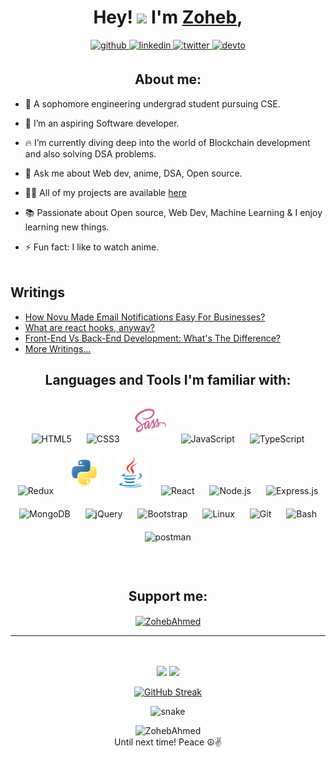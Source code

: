 # <div align="center"> Hey! <img src="https://github.com/TheDudeThatCode/TheDudeThatCode/blob/master/Assets/Hi.gif" width="29px"> I'm [Zoheb](https://github.com/oneknucklehead),</div>

<div align="center">
<a href="https://github.com/oneknucklehead" target="_blank">
<img src=https://img.shields.io/badge/github-%2324292e.svg?&style=for-the-badge&logo=github&logoColor=white alt=github style="margin-bottom: 5px;" />
</a>
<a href="https://www.linkedin.com/in/oneknucklehead/" target="_blank">
<img src=https://img.shields.io/badge/linkedin-%231E77B5.svg?&style=for-the-badge&logo=linkedin&logoColor=white alt=linkedin style="margin-bottom: 5px;" />
</a>
<a href="https://twitter.com/oneknucklehead_" target="_blank">
<img src=https://img.shields.io/badge/twitter-%2300acee.svg?&style=for-the-badge&logo=twitter&logoColor=white alt=twitter style="margin-bottom: 5px;" />
</a>
<a href="https://dev.to/oneknucklehead" target="_blank">
<img src=https://img.shields.io/badge/dev.to-%2308090A.svg?&style=for-the-badge&logo=dev.to&logoColor=white alt=devto style="margin-bottom: 5px;" />
</a>  
</div>

## <div align="center">About me: </div>

- 🚀 A sophomore engineering undergrad student pursuing CSE.

- 🔭 I’m an aspiring Software developer.

- 🔥 I’m currently diving deep into the world of Blockchain development and also solving DSA problems.

- 💬 Ask me about Web dev, anime, DSA, Open source.
- 👨‍💻 All of my projects are available [here](https://github.com/oneknucklehead?tab=repositories)
- 📚 Passionate about Open source, Web Dev, Machine Learning & I enjoy learning new things.

- ⚡ Fun fact: I like to watch anime.
  <br><br>
  
## Writings

* [How Novu Made Email Notifications Easy For Businesses?](https://aviyel.com/post/3866)
* [What are react hooks, anyway?](https://aviyel.com/post/3844)
* [Front-End Vs Back-End Development: What's The Difference?](https://aviyel.com/post/3878)
* [More Writings...](https://aviyel.com/search?term=\*&uid=5762&root=blog)

## <div align="center">Languages and Tools I'm familiar with:</div>

<div align="center">
<img style="margin: 10px" src="https://profilinator.rishav.dev/skills-assets/html5-original-wordmark.svg" alt="HTML5" height="50" />  
<img style="margin: 10px" src="https://profilinator.rishav.dev/skills-assets/css3-original-wordmark.svg" alt="CSS3" height="50" /> 
<img style="margin: 10px" src="https://raw.githubusercontent.com/github/explore/80688e429a7d4ef2fca1e82350fe8e3517d3494d/topics/sass/sass.png" alt="Sass" height="50" />
<img style="margin: 10px" src="https://profilinator.rishav.dev/skills-assets/javascript-original.svg" alt="JavaScript" height="50" />  
<img style="margin: 10px" src="https://profilinator.rishav.dev/skills-assets/typescript-original.svg" alt="TypeScript" height="50" />  
<img style="margin: 10px" src="https://profilinator.rishav.dev/skills-assets/redux-original.svg" alt="Redux" height="50" />  
<img style="margin: 10px" src="https://raw.githubusercontent.com/devicons/devicon/master/icons/python/python-original.svg" alt="python" height="50"/>
<img style="margin: 10px" src="https://raw.githubusercontent.com/devicons/devicon/master/icons/java/java-original.svg" alt="java" height="50"/>
<img style="margin: 10px" src="https://profilinator.rishav.dev/skills-assets/react-original-wordmark.svg" alt="React" height="50" />  
<img style="margin: 10px" src="https://profilinator.rishav.dev/skills-assets/nodejs-original-wordmark.svg" alt="Node.js" height="50" />  
<img style="margin: 10px" src="https://profilinator.rishav.dev/skills-assets/express-original-wordmark.svg" alt="Express.js" height="50" />  
<img style="margin: 10px" src="https://profilinator.rishav.dev/skills-assets/mongodb-original-wordmark.svg" alt="MongoDB" height="50" />  
<img style="margin: 10px" src="https://profilinator.rishav.dev/skills-assets/jquery.png" alt="jQuery" height="50" />  
<img style="margin: 10px" src="https://profilinator.rishav.dev/skills-assets/bootstrap-plain.svg" alt="Bootstrap" height="50" />  
<img style="margin: 10px" src="https://profilinator.rishav.dev/skills-assets/linux-original.svg" alt="Linux" height="50" />  
<img style="margin: 10px" src="https://profilinator.rishav.dev/skills-assets/git-scm-icon.svg" alt="Git" height="50" />  
<img style="margin: 10px" src="https://profilinator.rishav.dev/skills-assets/gnu_bash-icon.svg" alt="Bash" height="50" />
<img style="margin: 10px" src="https://www.vectorlogo.zone/logos/getpostman/getpostman-icon.svg" alt="postman" height="50"/>
</div>
  <br><br>
  

## <div align="center">Support me:</div>  
<div align="center"><a href="https://www.buymeacoffee.com/ZohebAhmed"> <img align="center" src="https://cdn.buymeacoffee.com/buttons/v2/default-yellow.png" height="50" width="200" alt="ZohebAhmed" /></a></div>
<hr>
<br><br>
<div align="center">
<div align="center">
  <img width="48%" src="https://github-readme-stats.vercel.app/api/top-langs/?username=oneknucklehead&layout=compact" />
  <img width="48%" src="https://github-readme-stats.vercel.app/api?username=oneknucklehead&show_icons=true" />
</div>

[![GitHub Streak](https://github-readme-streak-stats.herokuapp.com/?user=oneknucklehead&theme=tokyonight_duo)](https://git.io/streak-stats)

</div>
<p align="center">
  <img src="https://github.com/oneknucklehead/oneknucklehead/blob/output/github-contribution-grid-snake.svg" alt="snake">
</p>
<div align="center"> <img src="https://komarev.com/ghpvc/?username=oneknucklehead&label=Profile%20views&color=0e75b6&style=flat" alt="ZohebAhmed" />
</div> 
<div align="center"> Until next time! Peace ☮️✌️</div>
